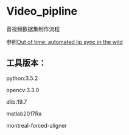 # Video_pipline
音视频数据集制作流程

参照[Out of time: automated lip sync in the wild](https://www.robots.ox.ac.uk/~vgg/publications/2016/Chung16a/chung16a.pdf)

## 工具版本：
python:3.5.2 

opencv:3.3.0

dlib:19.7

matlab2017Ra

montreal-forced-aligner
